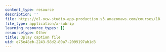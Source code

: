 ```yaml
---
content_type: resource
description: ''
file: https://ol-ocw-studio-app-production.s3.amazonaws.com/courses/18-02-multivariable-calculus-fall-2007/e75e48eb224358d280a72099197ab1d3_dK3NEf13nPc.vtt
file_type: application/x-subrip
learning_resource_types: []
resourcetype: Other
title: 3play caption file
uid: e75e48eb-2243-58d2-80a7-2099197ab1d3
---
```

